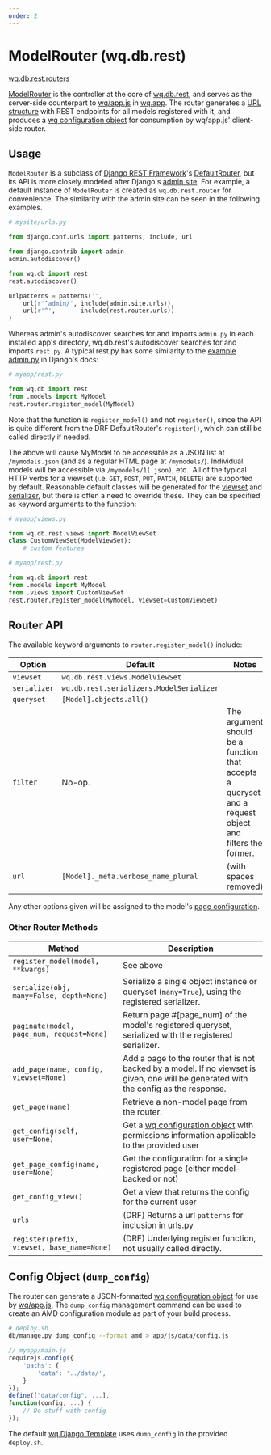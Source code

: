 ```yaml
---
order: 2
---
```


ModelRouter (wq.db.rest)
========================

[wq.db.rest.routers]

[ModelRouter] is the controller at the core of [wq.db.rest], and serves as the server-side counterpart to [wq/app.js] in [wq.app].  The router generates a [URL structure] with REST endpoints for all models registered with it, and produces a [wq configuration object] for consumption by wq/app.js' client-side router.

## Usage

`ModelRouter` is a subclass of [Django REST Framework]'s [DefaultRouter], but its API is more closely modeled after Django's [admin site].  For example, a default instance of `ModelRouter` is created as `wq.db.rest.router` for convenience.  The similarity with the admin site can be seen in the following examples.

```python
# mysite/urls.py

from django.conf.urls import patterns, include, url

from django.contrib import admin
admin.autodiscover()

from wq.db import rest
rest.autodiscover()

urlpatterns = patterns('',
    url(r'^admin/', include(admin.site.urls)),
    url(r'^',       include(rest.router.urls))
)
```

Whereas admin's autodiscover searches for and imports `admin.py` in each installed app's directory, wq.db.rest's autodiscover searches for and imports `rest.py`.  A typical rest.py has some similarity to the [example admin.py] in Django's docs:

```python
# myapp/rest.py

from wq.db import rest
from .models import MyModel
rest.router.register_model(MyModel)
```

Note that the function is `register_model()` and not `register()`, since the API is quite different from the DRF DefaultRouter's `register()`, which can still be called directly if needed.

The above will cause MyModel to be accessible as a JSON list at `/mymodels.json` (and as a regular HTML page at `/mymodels/`).  Individual models will be accessible via `/mymodels/1(.json)`, etc..  All of the typical HTTP verbs for a viewset (i.e. `GET`, `POST`, `PUT`, `PATCH`, `DELETE`) are supported by default.  Reasonable default classes will be generated for the [viewset] and [serializer], but there is often a need to override these.  They can be specified as keyword arguments to the function:

```python
# myapp/views.py

from wq.db.rest.views import ModelViewSet
class CustomViewSet(ModelViewSet):
    # custom features
```
```python
# myapp/rest.py

from wq.db import rest
from .models import MyModel
from .views import CustomViewSet
rest.router.register_model(MyModel, viewset=CustomViewSet)
```

## Router API

The available keyword arguments to `router.register_model()` include:

| Option | Default | Notes |
|--------|---------|-------|
| `viewset` | `wq.db.rest.views.ModelViewSet` | |
| `serializer` | `wq.db.rest.serializers.ModelSerializer` | |
| `queryset` | `[Model].objects.all()` | |
| `filter` | No-op. | The argument should be a function that accepts a queryset and a request object and filters the former. |
| `url` | `[Model]._meta.verbose_name_plural` | (with spaces removed) |

Any other options given will be assigned to the model's [page configuration].

### Other Router Methods
| Method | Description |
|--------|-------------|
| `register_model(model, **kwargs)` | See above
| `serialize(obj, many=False, depth=None)` | Serialize a single object instance or queryset (`many=True`), using the registered serializer.
| `paginate(model, page_num, request=None)` | Return page #[page_num] of the model's registered queryset, serialized with the registered serializer.
| `add_page(name, config, viewset=None)` | Add a page to the router that is not backed by a model.  If no viewset is given, one will be generated with the config as the response.
| `get_page(name)` | Retrieve a non-model page from the router.
| `get_config(self, user=None)` | Get a [wq configuration object] with permissions information applicable to the provided user
| `get_page_config(name, user=None)` | Get the configuration for a single registered page (either model-backed or not)
| `get_config_view()` | Get a view that returns the config for the current user
| `urls` | (DRF) Returns a url `patterns` for inclusion in urls.py
| `register(prefix, viewset, base_name=None)` | (DRF) Underlying register function, not usually called directly.

## Config Object (`dump_config`)

The router can generate a JSON-formatted [wq configuration object] for use by [wq/app.js].  The `dump_config` management command can be used to create an AMD configuration module as part of your build process.

```bash
# deploy.sh
db/manage.py dump_config --format amd > app/js/data/config.js
```

```javascript
// myapp/main.js
requirejs.config({
    'paths': {
        'data': '../data/',
    }
});
define(["data/config", ...],
function(config, ...) {
    // Do stuff with config
});
```

The default [wq Django Template] uses `dump_config` in the provided `deploy.sh`.

[wq.db.rest.routers]: https://github.com/wq/wq.db/blob/master/rest/routers.py
[ModelRouter]: https://github.com/wq/wq.db/blob/master/rest/routers.py
[wq.db.rest]: https://wq.io/docs/about-rest
[wq/app.js]: https://wq.io/docs/app-js
[wq.app]: https://wq.io/wq.app
[URL structure]: https://wq.io/docs/url-structure
[wq configuration object]: https://wq.io/docs/config
[Django REST Framework]: http://django-rest-framework.org/
[DefaultRouter]: http://django-rest-framework.org/api-guide/routers
[admin site]: https://docs.djangoproject.com/en/dev/ref/contrib/admin/
[example admin.py]: https://docs.djangoproject.com/en/dev/ref/contrib/admin/#django.contrib.admin.ModelAdmin
[viewset]: https://wq.io/docs/views
[serializer]: https://wq.io/docs/serializers
[page configuration]: https://wq.io/docs/config
[wq Django Template]: https://github.com/wq/django-wq-template
